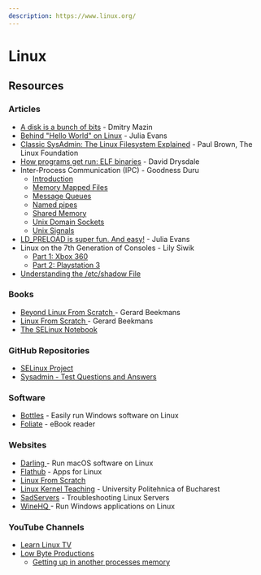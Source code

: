 ```yaml
---
description: https://www.linux.org/
---
```


# Linux

## Resources

### Articles

* [A disk is a bunch of bits](https://www.cyberdemon.org/2023/07/19/bunch-of-bits.html) - Dmitry Mazin
* [Behind "Hello World" on Linux](https://jvns.ca/blog/2023/08/03/behind--hello-world/) - Julia Evans
* [Classic SysAdmin: The Linux Filesystem Explained](https://www.linuxfoundation.org/blog/blog/classic-sysadmin-the-linux-filesystem-explained) - Paul Brown, The Linux Foundation
* [How programs get run: ELF binaries](https://lwn.net/Articles/631631/) - David Drysdale
* Inter-Process Communication (IPC) - Goodness Duru
  * [Introduction](https://goodyduru.github.io/os/2023/09/08/ipc-introduction.html)
  * [Memory Mapped Files](https://goodyduru.github.io/os/2024/03/18/ipc-mmap.html)
  * [Message Queues](https://goodyduru.github.io/os/2023/11/13/ipc-message-queues.html)
  * [Named pipes](https://goodyduru.github.io/os/2023/09/26/ipc-named-pipes.html)
  * [Shared Memory](https://goodyduru.github.io/os/2024/01/31/ipc-shared-memory.html)
  * [Unix Domain Sockets](https://goodyduru.github.io/os/2023/10/03/ipc-unix-domain-sockets.html)
  * [Unix Signals](https://goodyduru.github.io/os/2023/10/05/ipc-unix-signals.html)
* [LD\_PRELOAD is super fun. And easy!](https://jvns.ca/blog/2014/11/27/ld-preload-is-super-fun-and-easy/) - Julia Evans
* Linux on the 7th Generation of Consoles - Lily Siwik
  * [Part 1: Xbox 360](https://www.lilysthings.org/blog/linux-on-xbox360/)
  * [Part 2: Playstation 3](https://www.lilysthings.org/blog/linux-on-ps3/)
* [Understanding the /etc/shadow File](https://linuxize.com/post/etc-shadow-file/)

### Books

* [Beyond Linux From Scratch ](https://www.linuxfromscratch.org/blfs/view/stable/)- Gerard Beekmans
* [Linux From Scratch ](https://www.linuxfromscratch.org/lfs/view/stable/)- Gerard Beekmans
* [The SELinux Notebook](https://github.com/SELinuxProject/selinux-notebook/)

### GitHub Repositories

* [SELinux Project](https://github.com/SELinuxProject)
* [Sysadmin - Test Questions and Answers](https://github.com/trimstray/test-your-sysadmin-skills)

### Software

* [Bottles](https://usebottles.com/) - Easily run Windows software on Linux
* [Foliate](https://johnfactotum.github.io/foliate/) - eBook reader

### Websites

* [Darling ](https://www.darlinghq.org/)- Run macOS software on Linux
* [Flathub](https://flathub.org/) - Apps for Linux
* [Linux From Scratch](https://www.linuxfromscratch.org/lfs/)
* [Linux Kernel Teaching](https://linux-kernel-labs.github.io/refs/heads/master/index.html) - University Politehnica of Bucharest
* [SadServers](https://sadservers.com/scenarios) - Troubleshooting Linux Servers
* [WineHQ ](https://www.winehq.org/)- Run Windows applications on Linux

### YouTube Channels

* [Learn Linux TV](https://www.youtube.com/@LearnLinuxTV/videos)
* [Low Byte Productions](https://www.youtube.com/@LowByteProductions)
  * [Getting up in another processes memory](https://www.youtube.com/watch?v=0ihChIaN8d0)
